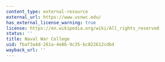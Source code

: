```yaml
---
content_type: external-resource
external_url: https://www.usnwc.edu/
has_external_license_warning: true
license: https://en.wikipedia.org/wiki/All_rights_reserved
status: ''
title: Naval War College
uid: fbaf3a4d-261a-4e8b-9c35-bc822612cdb4
wayback_url: ''
---
```


